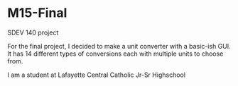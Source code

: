 # M15-Final
SDEV 140 project

For the final project, I decided to make a unit converter with a basic-ish GUI. It has 14 different types of conversions each with multiple units to choose from.

I am a student at Lafayette Central Catholic Jr-Sr Highschool
